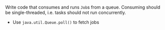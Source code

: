 Write code that consumes and runs `Job`s from a queue.
Consuming should be single-threaded, i.e. tasks should not run concurrently.

<div class="hint">

* Use `java.util.Queue.poll()` to fetch jobs

</div>